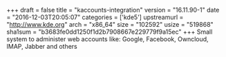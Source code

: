 +++
draft = false
title = "kaccounts-integration"
version = "16.11.90-1"
date = "2016-12-03T20:05:07"
categories = ['kde5']
upstreamurl = "http://www.kde.org"
arch = "x86_64"
size = "102592"
usize = "519868"
sha1sum = "b3683fe0dd1250f1d2b7908667e229779f9a15ec"
+++
Small system to administer web accounts like: Google, Facebook, Owncloud, IMAP, Jabber and others